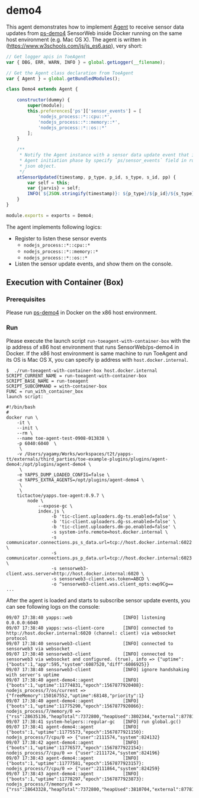 # demo4

This agent demonstrates how to implement [Agent](../../docs/agent.ls) to receive sensor data updates from [ps-demo4](../ps-demo4) SensorWeb inside Docker running on the same host environment (e.g. Mac OS X). The agent is written in (https://www.w3schools.com/js/js_es6.asp), very short:

```javascript
// Get logger apis in ToeAgent
var { DBG, ERR, WARN, INFO } = global.getLogger(__filename);

// Get the Agent class declaration from ToeAgent
var { Agent } = global.getBundledModules();

class Demo4 extends Agent {

    constructor(dummy) {
        super(module);
        this.preferences['ps']['sensor_events'] = [
            'nodejs_process::*::cpu::*',
            'nodejs_process::*::memory::*',
            'nodejs_process::*::os::*'
        ];
    }

    /**
     * Notify the Agent instance with a sensor data update event that is registered at
     * Agent initiation phase by specify `ps/sensor_events` field in runtime preference
     * json object.
     */
    atSensorUpdated(timestamp, p_type, p_id, s_type, s_id, pp) {
        var self = this;
        var {jarvis} = self;
        INFO(`${JSON.stringify(timestamp)}: ${p_type}/${p_id}/${s_type}/${s_id} => ${JSON.stringify(pp)}`);
    }
}

module.exports = exports = Demo4;
```

The agent implements following logics:

- Register to listen these sensor events
  - `nodejs_process::*::cpu::*`
  - `nodejs_process::*::memory::*`
  - `nodejs_process::*::os::*`
- Listen the sensor update events, and show them on the console.


## Execution with Container (Box)

### Prerequisites

Please run [ps-demo4](../ps-demo4) in Docker on the x86 host environment.


### Run

Please execute the launch script `run-toeagent-with-container-box` with the ip address of x86 host environment that runs SensorWeb/ps-demo4 in Docker. If the x86 host environment is same machine to run ToeAgent and its OS is Mac OS X, you can specify ip address with `host.docker.internal`.

```text
$  ./run-toeagent-with-container-box host.docker.internal
SCRIPT_CURRENT_NAME = run-toeagent-with-container-box
SCRIPT_BASE_NAME = run-toeagent
SCRIPT_SUBCOMMAND = with-container-box
FUNC = run_with_container_box
launch script:

#!/bin/bash
#
docker run \
	-it \
	--init \
	--rm \
	--name toe-agent-test-0908-013838 \
	-p 6040:6040  \
	 \
	-v /Users/yagamy/Works/workspaces/t2t/yapps-tt/externals/third_parties/toe-example-plugins/plugins/agent-demo4:/opt/plugins/agent-demo4 \
	 \
	-e YAPPS_DUMP_LOADED_CONFIG=false \
	-e YAPPS_EXTRA_AGENTS=/opt/plugins/agent-demo4 \
	 \
	 \
	tictactoe/yapps.toe-agent:0.9.7 \
		node \
			--expose-gc \
			index.js \
				 -b 'tic-client.uploaders.dg-ts.enabled=false' \
                 -b 'tic-client.uploaders.dg-ss.enabled=false' \
                 -b 'tic-client.uploaders.dm-po.enabled=false' \
                 -s system-info.remote=host.docker.internal \
                 -s communicator.connections.ps_s_data.url=tcp://host.docker.internal:6022 \
                 -s communicator.connections.ps_p_data.url=tcp://host.docker.internal:6023 \
                 -s sensorweb3-client.wss.server=http://host.docker.internal:6020 \
                 -s sensorweb3-client.wss.token=ABCD \
                 -o ^sensorweb3-client.wss.client_opts:ewp9Cg==
...
```

After the agent is loaded and starts to subscribe sensor update events, you can see following logs on the console:

```text
09/07 17:38:40 yapps::web                   [INFO] listening 0.0.0.0:6040
09/07 17:38:40 yapps::wss-client-core       [INFO] connected to http://host.docker.internal:6020 (channel: client) via websocket protocol
09/07 17:38:40 sensorweb3-client            [INFO] connected to sensorweb3 via websocket
09/07 17:38:40 sensorweb3-client            [INFO] connected to sensorweb3 via websocket and configured. (true), info => {"uptime":{"boots":1,"app":595,"system":6087520,"diff":6086925}}
09/07 17:38:40 sensorweb3-client            [INFO] ignore handshaking with server's uptime
09/07 17:38:40 agent-demo4::agent           [INFO] {"boots":1,"uptime":11774831,"epoch":1567877920408}: nodejs_process/7/os/current => {"freeMemory":150167552,"uptime":68148,"priority":1}
09/07 17:38:40 agent-demo4::agent           [INFO] {"boots":1,"uptime":11775290,"epoch":1567877920866}: nodejs_process/7/memory/0 => {"rss":28635136,"heapTotal":7372800,"heapUsed":3802344,"external":877816}
09/07 17:38:41 system-helpers::regular-gc   [INFO] run global.gc()
09/07 17:38:41 agent-demo4::agent           [INFO] {"boots":1,"uptime":11775573,"epoch":1567877921150}: nodejs_process/7/cpu/0 => {"user":2111574,"system":824132}
09/07 17:38:42 agent-demo4::agent           [INFO] {"boots":1,"uptime":11776577,"epoch":1567877922154}: nodejs_process/7/cpu/0 => {"user":2111724,"system":824196}
09/07 17:38:43 agent-demo4::agent           [INFO] {"boots":1,"uptime":11777581,"epoch":1567877923157}: nodejs_process/7/cpu/0 => {"user":2111864,"system":824259}
09/07 17:38:43 agent-demo4::agent           [INFO] {"boots":1,"uptime":11778297,"epoch":1567877923873}: nodejs_process/7/memory/0 => {"rss":28643328,"heapTotal":7372800,"heapUsed":3810704,"external":877816}
```